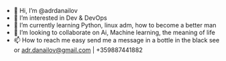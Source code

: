 - 👋 Hi, I’m @adrdanailov
- 👀 I’m interested in Dev & DevOps
- 🌱 I’m currently learning Python, linux adm, how to become a better man
- 💞️ I’m looking to collaborate on Ai, Machine learning, the meaning of life
- 📫 How to reach me easy send me a message in a bottle in the black see or adr.danailov@gmail.com | +359887441882

<!---
adrdanailov/adrdanailov is a ✨ special ✨ repository because its `README.md` (this file) appears on your GitHub profile.
You can click the Preview link to take a look at your changes.
--->
